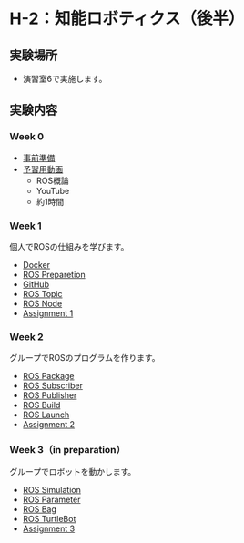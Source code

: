 # H-2：知能ロボティクス（後半）

## 実験場所
- 演習室6で実施します。

## 実験内容
### Week 0
- [事前準備](https://stl-apu.github.io/laboratory_experiments/preparetion)
- [予習用動画](https://youtu.be/-cXh0QW575M)
    - ROS概論
    - YouTube
    - 約1時間

### Week 1
個人でROSの仕組みを学びます。
- [Docker](https://stl-apu.github.io/laboratory_experiments/docker)
- [ROS Preparetion](https://stl-apu.github.io/laboratory_experiments/ros_preparetion)
- [GitHub](https://stl-apu.github.io/laboratory_experiments/github)
- [ROS Topic](https://stl-apu.github.io/laboratory_experiments/ros_topic)
- [ROS Node](https://stl-apu.github.io/laboratory_experiments/ros_node)
- [Assignment 1](https://stl-apu.github.io/laboratory_experiments/assignment1)

### Week 2
グループでROSのプログラムを作ります。
- [ROS Package](https://stl-apu.github.io/laboratory_experiments/ros_package)
- [ROS Subscriber](https://stl-apu.github.io/laboratory_experiments/ros_subscriber)
- [ROS Publisher](https://stl-apu.github.io/laboratory_experiments/ros_publisher)
- [ROS Build](https://stl-apu.github.io/laboratory_experiments/ros_build)
- [ROS Launch](https://stl-apu.github.io/laboratory_experiments/ros_launch)
- [Assignment 2](https://stl-apu.github.io/laboratory_experiments/assignment2)

### Week 3（in preparation）
グループでロボットを動かします。
- [ROS Simulation](https://stl-apu.github.io/laboratory_experiments/ros_simulation)
- [ROS Parameter](https://stl-apu.github.io/laboratory_experiments/ros_parameter)
- [ROS Bag](https://stl-apu.github.io/laboratory_experiments/ros_bag)
- [ROS TurtleBot](https://stl-apu.github.io/laboratory_experiments/ros_turtlebot)
- [Assignment 3](https://stl-apu.github.io/laboratory_experiments/assignment3)
